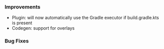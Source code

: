### Improvements

- Plugin: will now automatically use the Gradle executor if build.gradle.kts is present
- Codegen: support for overlays

### Bug Fixes
